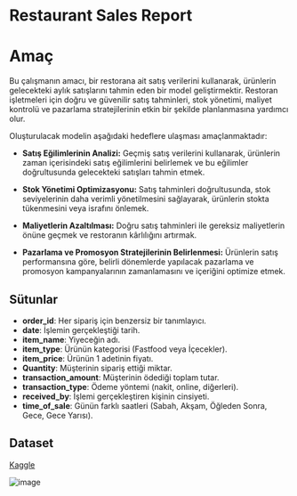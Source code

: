 # Restaurant Sales Report

# Amaç
Bu çalışmanın amacı, bir restorana ait satış verilerini kullanarak, ürünlerin gelecekteki aylık satışlarını tahmin eden bir model geliştirmektir. Restoran işletmeleri için doğru ve güvenilir satış tahminleri, stok yönetimi, maliyet kontrolü ve pazarlama stratejilerinin etkin bir şekilde planlanmasına yardımcı olur. 

Oluşturulacak modelin aşağıdaki hedeflere ulaşması amaçlanmaktadır:

- **Satış Eğilimlerinin Analizi:** Geçmiş satış verilerini kullanarak, ürünlerin zaman içerisindeki satış eğilimlerini belirlemek ve bu eğilimler doğrultusunda gelecekteki satışları tahmin etmek.

- **Stok Yönetimi Optimizasyonu:** Satış tahminleri doğrultusunda, stok seviyelerinin daha verimli yönetilmesini sağlayarak, ürünlerin stokta tükenmesini veya israfını önlemek.

- **Maliyetlerin Azaltılması:** Doğru satış tahminleri ile gereksiz maliyetlerin önüne geçmek ve restoranın kârlılığını artırmak.

- **Pazarlama ve Promosyon Stratejilerinin Belirlenmesi:** Ürünlerin satış performansına göre, belirli dönemlerde yapılacak pazarlama ve promosyon kampanyalarının zamanlamasını ve içeriğini optimize etmek.


## Sütunlar

- **order_id**: Her sipariş için benzersiz bir tanımlayıcı.
- **date**: İşlemin gerçekleştiği tarih.
- **item_name**: Yiyeceğin adı.
- **item_type**: Ürünün kategorisi (Fastfood veya İçecekler).
- **item_price**: Ürünün 1 adetinin fiyatı.
- **Quantity**: Müşterinin sipariş ettiği miktar.
- **transaction_amount**: Müşterinin ödediği toplam tutar.
- **transaction_type**: Ödeme yöntemi (nakit, online, diğerleri).
- **received_by**: İşlemi gerçekleştiren kişinin cinsiyeti.
- **time_of_sale**: Günün farklı saatleri (Sabah, Akşam, Öğleden Sonra, Gece, Gece Yarısı).

## Dataset
[Kaggle](https://www.kaggle.com/datasets/rajatsurana979/fast-food-sales-report)

![image](https://github.com/user-attachments/assets/56976bfe-2479-4c21-9254-0b815dc15bc2)
